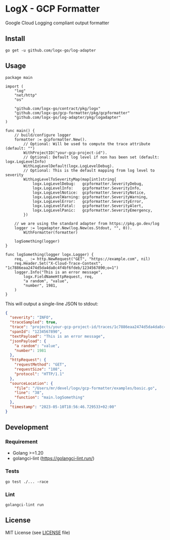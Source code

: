 # LogX - GCP Formatter

Google Cloud Logging compliant output formatter

## Install

```shell
go get -u github.com/logx-go/log-adapter
```

## Usage

```golang
package main

import (
	"log"
	"net/http"
	"os"

	"github.com/logx-go/contract/pkg/logx"
	"github.com/logx-go/gcp-formatter/pkg/gcpformatter"
	"github.com/logx-go/log-adapter/pkg/logadapter"
)

func main() {
	// build/configure logger
	formatter := gcpformatter.New().
		// Optional: Will be used to compute the trace attribute (default: "")
		WithProjectID("your-gcp-project-id").
		// Optional: Default log level if non has been set (default: logx.LogLevelInfo)
		WithLogLevelDefault(logx.LogLevelDebug).
		// Optional: This is the default mapping from log level to severity
		WithLogLevelToSeverityMap(map[int]string{
			logx.LogLevelDebug:   gcpformatter.SeverityDebug,
			logx.LogLevelInfo:    gcpformatter.SeverityInfo,
			logx.LogLevelNotice:  gcpformatter.SeverityNotice,
			logx.LogLevelWarning: gcpformatter.SeverityWarning,
			logx.LogLevelError:   gcpformatter.SeverityError,
			logx.LogLevelFatal:   gcpformatter.SeverityAlert,
			logx.LogLevelPanic:   gcpformatter.SeverityEmergency,
		})

	// we are using the standard adapter from https://pkg.go.dev/log
	logger := logadapter.New(log.New(os.Stdout, "", 0)).
		WithFormatter(formatter)

	logSomething(logger)
}

func logSomething(logger logx.Logger) {
	req, _ := http.NewRequest("GET", "https://example.com", nil)
	req.Header.Set("X-Cloud-Trace-Context", "1c7886eaa2474d5da4da8c4f4bf6fdeb/1234567890;o=1")
	logger.Info("This is an error message",
		logx.FieldNameHttpRequest, req,
		"a random", "value",
		"number", 1981,
	)
}
```

This will output a single-line JSON to stdout:
```json
{
  "severity": "INFO",
  "traceSampled": true,
  "trace": "projects/your-gcp-project-id/traces/1c7886eaa2474d5da4da8c4f4bf6fdeb",
  "spanId": "1234567890",
  "textPayload": "This is an error message",
  "jsonPayload": {
    "a random": "value",
    "number": 1981
  },
  "httpRequest": {
    "requestMethod": "GET",
    "requestSize": "108",
    "protocol": "HTTP/1.1"
  },
  "sourceLocation": {
    "file": "/Users/mr/devel/logx/gcp-formatter/examples/basic.go",
    "line": "38",
    "function": "main.logSomething"
  },
  "timestamp": "2023-05-10T18:56:46.729533+02:00"
}
```
## Development

### Requirement
- Golang >=1.20
- golangci-lint (https://golangci-lint.run/)

### Tests

```shell
go test ./... -race
```

### Lint

```shell
golangci-lint run
```

## License

MIT License (see [LICENSE](LICENSE) file)

